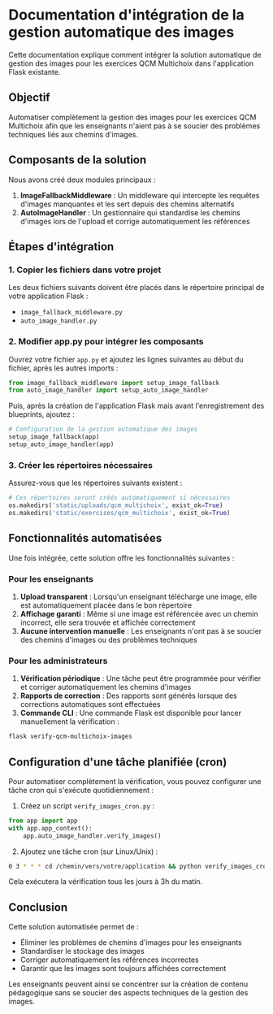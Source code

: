 # Documentation d'intégration de la gestion automatique des images

Cette documentation explique comment intégrer la solution automatique de gestion des images pour les exercices QCM Multichoix dans l'application Flask existante.

## Objectif

Automatiser complètement la gestion des images pour les exercices QCM Multichoix afin que les enseignants n'aient pas à se soucier des problèmes techniques liés aux chemins d'images.

## Composants de la solution

Nous avons créé deux modules principaux :

1. **ImageFallbackMiddleware** : Un middleware qui intercepte les requêtes d'images manquantes et les sert depuis des chemins alternatifs
2. **AutoImageHandler** : Un gestionnaire qui standardise les chemins d'images lors de l'upload et corrige automatiquement les références

## Étapes d'intégration

### 1. Copier les fichiers dans votre projet

Les deux fichiers suivants doivent être placés dans le répertoire principal de votre application Flask :
- `image_fallback_middleware.py`
- `auto_image_handler.py`

### 2. Modifier app.py pour intégrer les composants

Ouvrez votre fichier `app.py` et ajoutez les lignes suivantes au début du fichier, après les autres imports :

```python
from image_fallback_middleware import setup_image_fallback
from auto_image_handler import setup_auto_image_handler
```

Puis, après la création de l'application Flask mais avant l'enregistrement des blueprints, ajoutez :

```python
# Configuration de la gestion automatique des images
setup_image_fallback(app)
setup_auto_image_handler(app)
```

### 3. Créer les répertoires nécessaires

Assurez-vous que les répertoires suivants existent :

```python
# Ces répertoires seront créés automatiquement si nécessaires
os.makedirs('static/uploads/qcm_multichoix', exist_ok=True)
os.makedirs('static/exercises/qcm_multichoix', exist_ok=True)
```

## Fonctionnalités automatisées

Une fois intégrée, cette solution offre les fonctionnalités suivantes :

### Pour les enseignants

1. **Upload transparent** : Lorsqu'un enseignant télécharge une image, elle est automatiquement placée dans le bon répertoire
2. **Affichage garanti** : Même si une image est référencée avec un chemin incorrect, elle sera trouvée et affichée correctement
3. **Aucune intervention manuelle** : Les enseignants n'ont pas à se soucier des chemins d'images ou des problèmes techniques

### Pour les administrateurs

1. **Vérification périodique** : Une tâche peut être programmée pour vérifier et corriger automatiquement les chemins d'images
2. **Rapports de correction** : Des rapports sont générés lorsque des corrections automatiques sont effectuées
3. **Commande CLI** : Une commande Flask est disponible pour lancer manuellement la vérification :

```bash
flask verify-qcm-multichoix-images
```

## Configuration d'une tâche planifiée (cron)

Pour automatiser complètement la vérification, vous pouvez configurer une tâche cron qui s'exécute quotidiennement :

1. Créez un script `verify_images_cron.py` :

```python
from app import app
with app.app_context():
    app.auto_image_handler.verify_images()
```

2. Ajoutez une tâche cron (sur Linux/Unix) :

```bash
0 3 * * * cd /chemin/vers/votre/application && python verify_images_cron.py >> /var/log/image_verification.log 2>&1
```

Cela exécutera la vérification tous les jours à 3h du matin.

## Conclusion

Cette solution automatisée permet de :
- Éliminer les problèmes de chemins d'images pour les enseignants
- Standardiser le stockage des images
- Corriger automatiquement les références incorrectes
- Garantir que les images sont toujours affichées correctement

Les enseignants peuvent ainsi se concentrer sur la création de contenu pédagogique sans se soucier des aspects techniques de la gestion des images.
